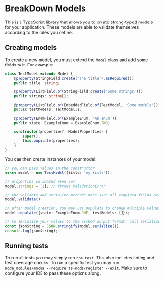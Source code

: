 BreakDown Models
======

This is a TypeScript library that allows you to create strong-typed models for your application.
These models are able to validate themselves according to the rules you define.

## Creating models
To create a new model, you must extend the `Model` class and add some fields to it.
For example:
```typescript
class TestModel extends Model {
    @property(StringField.create('The title').asRequired())
    public title: string;

    @property(ListField.of(StringField.create('Some strings')))
    public strings: string[];

    @property(ListField.of(EmbeddedField.of(TestModel, 'Some models')))
    public testModels: TestModel[];

    @property(EnumField.of(ExampleEnum, 'An enum'))
    public state: ExampleEnum = ExampleEnum.TWO;

    constructor(properties?: ModelProperties) {
        super();
        this.populate(properties);
    }
}
```

You can then create instances of your model:
```typescript
// you can pass values in the constructor
const model = new TestModel({title: 'my title'});

// properties validated when set
model.strings = [1]; // throws ValidationError

// the validate and serialize methods make sure all required fields are set
model.validate();

// after model creation, you may use populate to change multiple values at one 
model.populate({state: ExampleEnum.ONE, testModels: []});

// to serialize your values to the wished output format, call serialize()
const jsonString = JSON.stringify(model.serialize());
console.log(jsonString);
```

## Running tests
To run all tests you may simply run `npm test`.
This also includes linting and test coverage checks.
To run a specific test you may run `node_modules/mocha --require ts-node/register --exit`.
Make sure to configure your IDE to pass these options along.
